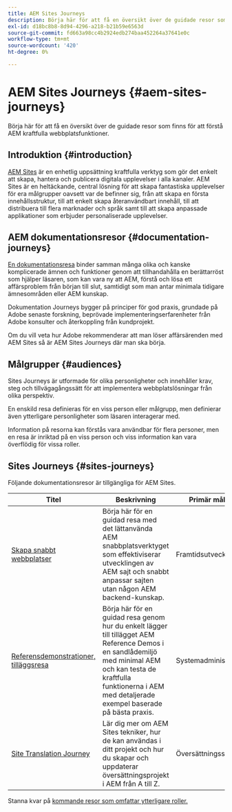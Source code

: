 ```yaml
---
title: AEM Sites Journeys
description: Börja här för att få en översikt över de guidade resor som finns för att förstå AEM kraftfulla webbplatsfunktioner.
exl-id: d18bc8b8-8d94-4296-a218-b21b59e6563d
source-git-commit: fd663a98cc4b2924edb274baa452264a37641e0c
workflow-type: tm+mt
source-wordcount: '420'
ht-degree: 0%

---
```


# AEM Sites Journeys {#aem-sites-journeys}

Börja här för att få en översikt över de guidade resor som finns för att förstå AEM kraftfulla webbplatsfunktioner.

## Introduktion {#introduction}

[AEM Sites](https://business.adobe.com/products/experience-manager/sites/aem-sites.html) är en enhetlig uppsättning kraftfulla verktyg som gör det enkelt att skapa, hantera och publicera digitala upplevelser i alla kanaler. AEM Sites är en heltäckande, central lösning för att skapa fantastiska upplevelser för era målgrupper oavsett var de befinner sig, från att skapa en första innehållsstruktur, till att enkelt skapa återanvändbart innehåll, till att distribuera till flera marknader och språk samt till att skapa anpassade applikationer som erbjuder personaliserade upplevelser.

## AEM dokumentationsresor {#documentation-journeys}

[En dokumentationsresa](/help/journey-documentation/documentation-journeys.md) binder samman många olika och kanske komplicerade ämnen och funktioner genom att tillhandahålla en berättarröst som hjälper läsaren, som kan vara ny att AEM, förstå och lösa ett affärsproblem från början till slut, samtidigt som man antar minimala tidigare ämnesområden eller AEM kunskap.

Dokumentation Journeys bygger på principer för god praxis, grundade på Adobe senaste forskning, beprövade implementeringserfarenheter från Adobe konsulter och återkoppling från kundprojekt.

Om du vill veta hur Adobe rekommenderar att man löser affärsärenden med AEM Sites så är AEM Sites Journeys där man ska börja.

## Målgrupper {#audiences}

Sites Journeys är utformade för olika personligheter och innehåller krav, steg och tillvägagångssätt för att implementera webbplatslösningar från olika perspektiv.

En enskild resa definieras för en viss person eller målgrupp, men definierar även ytterligare personligheter som läsaren interagerar med.

Information på resorna kan förstås vara användbar för flera personer, men en resa är inriktad på en viss person och viss information kan vara överflödig för vissa roller.

## Sites Journeys {#sites-journeys}

Följande dokumentationsresor är tillgängliga för AEM Sites.

| Titel | Beskrivning | Primär målgrupp |
|---|---|---|
| [Skapa snabbt webbplatser](/help/journey-sites/quick-site/overview.md) | Börja här för en guidad resa med det lättanvända AEM snabbplatsverktyget som effektiviserar utvecklingen av AEM sajt och snabbt anpassar sajten utan någon AEM backend-kunskap. | Framtidsutvecklare |
| [Referensdemonstrationer, tilläggsresa](/help/journey-sites/demos-add-on/overview.md) | Börja här för en guidad resa genom hur du enkelt lägger till tillägget AEM Reference Demos i en sandlådemiljö med minimal AEM och kan testa de kraftfulla funktionerna i AEM med detaljerade exempel baserade på bästa praxis. | Systemadministratör |
| [Site Translation Journey](/help/journey-sites/translation/overview.md) | Lär dig mer om AEM Sites tekniker, hur de kan användas i ditt projekt och hur du skapar och uppdaterar översättningsprojekt i AEM från A till Z. | Översättningsspecialister |

Stanna kvar på [kommande resor som omfattar ytterligare roller.](/help/journey-documentation/documentation-journeys.md#journeys)
